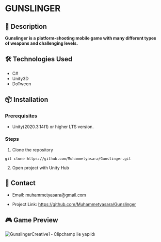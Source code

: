 # GUNSLINGER

## 📝 Description
**Gunslinger is a platform-shooting mobile game with many different types of weapons and challenging levels.**

## 🛠️ Technologies Used
- C#
- Unity3D
- DoTween

## 📦 Installation

### Prerequisites
- Unity(2020.3.14f1) or higher LTS version.

### Steps
1. Clone the repository


```git clone https://github.com/Muhammetyasara/Gunslinger.git```

2. Open project with Unity Hub

## 📧 Contact
- Email: muhammetyasara@gmail.com

- Project Link: https://github.com/Muhammetyasara/Gunslinger

## 🎮 Game Preview

![GunslingerCreative1 ‐ Clipchamp ile yapıldı](https://github.com/user-attachments/assets/cf11ec56-087f-4fca-8c97-5f6f9a4d838b)
